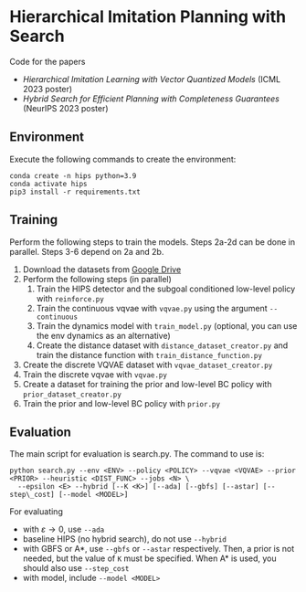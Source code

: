 Hierarchical Imitation Planning with Search
======
Code for the papers  
- *Hierarchical Imitation Learning with Vector Quantized Models* (ICML 2023 poster)  
- *Hybrid Search for Efficient Planning with Completeness Guarantees* (NeurIPS 2023 poster)  

Environment
------------
Execute the following commands to create the environment:
```
conda create -n hips python=3.9
conda activate hips
pip3 install -r requirements.txt
```

Training
------------
Perform the following steps to train the models. Steps 2a-2d can be done in parallel. Steps 3-6 depend on 2a and 2b.
1) Download the datasets from [Google Drive](https://drive.google.com/drive/folders/1h4wU48vO9PX-RLzwfzV6KOBJbKLNLYPD) 
2) Perform the following steps (in parallel)
   1) Train the HIPS detector and the subgoal conditioned low-level policy with `reinforce.py`
   2) Train the continuous vqvae with `vqvae.py` using the argument `--continuous`
   3) Train the dynamics model with `train_model.py` (optional, you can use the env dynamics as an alternative) 
   4) Create the distance dataset with `distance_dataset_creator.py` and train the distance function with `train_distance_function.py`
4) Create the discrete VQVAE dataset with `vqvae_dataset_creator.py`
5) Train the discrete vqvae with `vqvae.py`
6) Create a dataset for training the prior and low-level BC policy with `prior_dataset_creator.py`
7) Train the prior and low-level BC policy with `prior.py`

Evaluation
------------
The main script for evaluation is search.py. The command to use is:
```
python search.py --env <ENV> --policy <POLICY> --vqvae <VQVAE> --prior <PRIOR> --heuristic <DIST_FUNC> --jobs <N> \
  --epsilon <E> --hybrid [--K <K>] [--ada] [--gbfs] [--astar] [--step\_cost] [--model <MODEL>]
```

For evaluating
- with $\varepsilon \to 0$, use `--ada`
- baseline HIPS (no hybrid search), do not use `--hybrid`
- with GBFS or A*, use `--gbfs` or `--astar` respectively. Then, a prior is not needed, but the value of `K` must be specified. When A* is used, you should also use `--step_cost`
- with model, include `--model <MODEL>`

